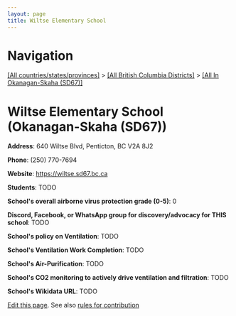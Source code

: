 ```yaml
---
layout: page
title: Wiltse Elementary School
---
```

# Navigation

[[All countries/states/provinces]](../../..) > [[All British Columbia Districts]](../..) > [[All In Okanagan-Skaha (SD67)]](..)

# Wiltse Elementary School (Okanagan-Skaha (SD67))

**Address**: 640 Wiltse Blvd, Penticton, BC V2A 8J2

**Phone**: (250) 770-7694

**Website**: <https://wiltse.sd67.bc.ca>

**Students**: TODO

**School's overall airborne virus protection grade (0-5)**: 0

**Discord, Facebook, or WhatsApp group for discovery/advocacy for THIS school**: TODO

**School's policy on Ventilation**: TODO

**School's Ventilation Work Completion**: TODO

**School's Air-Purification**: TODO

**School's CO2 monitoring to actively drive ventilation and filtration**: TODO

**School's Wikidata URL**: TODO


[Edit this page](https://github.com/ventilate-schools/BC/edit/main/./Okanagan-Skaha_(SD67)/Wiltse_Elementary_School.md). See also [rules for contribution](../../../contribution-rules/)